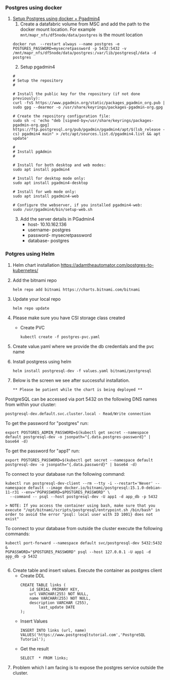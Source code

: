 ### Postgres using docker
1. [Setup Postgres using docker + Pgadmin4](https://medium.com/@basit26374/how-to-run-postgresql-in-docker-container-with-volume-bound-c141f94e4c5a)
    1. Create a datafabric volume from MSC and add the path to the docker mount location. For example
    `mnt/mapr_nfs/df5node/data/postgres` is the mount location
    ```
    docker run  --restart always --name postgres -e POSTGRES_PASSWORD=mysecretpassword -p 5432:5432 -v /mnt/mapr_nfs/df5node/data/postgres:/var/lib/postgresql/data -d postgres
    ```
    2. Setup pgadmin4
    ```
    #
    # Setup the repository
    #

    # Install the public key for the repository (if not done previously):
    curl -fsS https://www.pgadmin.org/static/packages_pgadmin_org.pub | sudo gpg --dearmor -o /usr/share/keyrings/packages-pgadmin-org.gpg

    # Create the repository configuration file:
    sudo sh -c 'echo "deb [signed-by=/usr/share/keyrings/packages-pgadmin-org.gpg] https://ftp.postgresql.org/pub/pgadmin/pgadmin4/apt/$(lsb_release -cs) pgadmin4 main" > /etc/apt/sources.list.d/pgadmin4.list && apt update'

    #
    # Install pgAdmin
    #

    # Install for both desktop and web modes:
    sudo apt install pgadmin4

    # Install for desktop mode only:
    sudo apt install pgadmin4-desktop

    # Install for web mode only: 
    sudo apt install pgadmin4-web 

    # Configure the webserver, if you installed pgadmin4-web:
    sudo /usr/pgadmin4/bin/setup-web.sh
    ```
    3. Add the server details in PGadmin4
        - host- 10.10.162.136
        - username- postgres
        - password- mysecretpassword
        - database- postgres

### Potgres using Helm

1. Helm chart  installation 
https://adamtheautomator.com/postgres-to-kubernetes/
1. Add the bitnami repo
    ```
    helm repo add bitnami https://charts.bitnami.com/bitnami
    ```
2. Update your local repo
    ```
    helm repo update
    ```
3. Please make sure you have CSI storage class created
    - Create PVC
        ```
        kubectl create -f postgres-pvc.yaml
        ```
4. Create value.yaml where we provide the db credentials and the pvc name

5. Install postgress using helm
    ```
    helm install postgresql-dev -f values.yaml bitnami/postgresql
    ```
6. Below is the screen we see after successful installation.
    ```
    ** Please be patient while the chart is being deployed **

PostgreSQL can be accessed via port 5432 on the following DNS names from within your cluster:

    postgresql-dev.default.svc.cluster.local - Read/Write connection

To get the password for "postgres" run:

    export POSTGRES_ADMIN_PASSWORD=$(kubectl get secret --namespace default postgresql-dev -o jsonpath="{.data.postgres-password}" | base64 -d)

To get the password for "app1" run:

    export POSTGRES_PASSWORD=$(kubectl get secret --namespace default postgresql-dev -o jsonpath="{.data.password}" | base64 -d)

To connect to your database run the following command:

    kubectl run postgresql-dev-client --rm --tty -i --restart='Never' --namespace default --image docker.io/bitnami/postgresql:15.1.0-debian-11-r31 --env="PGPASSWORD=$POSTGRES_PASSWORD" \
      --command -- psql --host postgresql-dev -U app1 -d app_db -p 5432

    > NOTE: If you access the container using bash, make sure that you execute "/opt/bitnami/scripts/postgresql/entrypoint.sh /bin/bash" in order to avoid the error "psql: local user with ID 1001} does not exist"

To connect to your database from outside the cluster execute the following commands:

    kubectl port-forward --namespace default svc/postgresql-dev 5432:5432 &
    PGPASSWORD="$POSTGRES_PASSWORD" psql --host 127.0.0.1 -U app1 -d app_db -p 5432
    ```

6.  Create table and insert values. Execute the container as postgres client
    - Create DDL
        ```
        CREATE TABLE links (
            id SERIAL PRIMARY KEY,
            url VARCHAR(255) NOT NULL,
            name VARCHAR(255) NOT NULL,
            description VARCHAR (255),
                last_update DATE
        );
        ````
    - Insert Values
        ```
        INSERT INTO links (url, name)
        VALUES('https://www.postgresqltutorial.com','PostgreSQL Tutorial');
        ```
    - Get the result
        ```
        SELECT	* FROM links;
        ```
7. Problem which I am facing is to expose the postgres service outside the cluster. 
